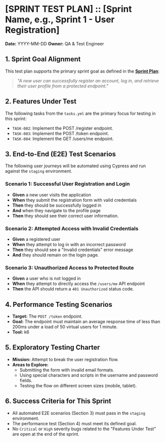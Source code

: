 # [SPRINT TEST PLAN] :: [Sprint Name, e.g., Sprint 1 - User Registration]

**Date:** YYYY-MM-DD
**Owner:** QA & Test Engineer

## 1. Sprint Goal Alignment
This test plan supports the primary sprint goal as defined in the **[Sprint Plan](</path/to/sprint_plan.md>)**:
> *"A new user can successfully register an account, log in, and retrieve their user profile from a protected endpoint."*

## 2. Features Under Test
The following tasks from the `tasks.yml` are the primary focus for testing in this sprint:
- `TASK-002`: Implement the POST /register endpoint.
- `TASK-003`: Implement the POST /token endpoint.
- `TASK-004`: Implement the GET /users/me endpoint.

## 3. End-to-End (E2E) Test Scenarios
The following user journeys will be automated using Cypress and run against the `staging` environment.

### Scenario 1: Successful User Registration and Login
- **Given** a new user visits the application
- **When** they submit the registration form with valid credentials
- **Then** they should be successfully logged in
- **And** when they navigate to the profile page
- **Then** they should see their correct user information.

### Scenario 2: Attempted Access with Invalid Credentials
- **Given** a registered user
- **When** they attempt to log in with an incorrect password
- **Then** they should see a "Invalid credentials" error message
- **And** they should remain on the login page.

### Scenario 3: Unauthorized Access to Protected Route
- **Given** a user who is not logged in
- **When** they attempt to directly access the `/users/me` API endpoint
- **Then** the API should return a `401 Unauthorized` status code.

## 4. Performance Testing Scenarios
- **Target:** The `POST /token` endpoint.
- **Goal:** The endpoint must maintain an average response time of less than 200ms under a load of 50 virtual users for 1 minute.
- **Tool:** k6

## 5. Exploratory Testing Charter
- **Mission:** Attempt to break the user registration flow.
- **Areas to Explore:**
  - Submitting the form with invalid email formats.
  - Using special characters and scripts in the username and password fields.
  - Testing the flow on different screen sizes (mobile, tablet).

## 6. Success Criteria for This Sprint
- All automated E2E scenarios (Section 3) must pass in the `staging` environment.
- The performance test (Section 4) must meet its defined goal.
- No `Critical` or `High` severity bugs related to the "Features Under Test" are open at the end of the sprint.
